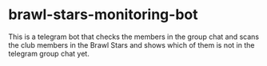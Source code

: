 # brawl-stars-monitoring-bot
This is a telegram bot that checks the members in the group chat and scans the club members in the Brawl Stars and shows which of them is not in the telegram group chat yet.
